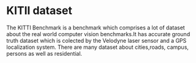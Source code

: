 # KITII dataset

The KITTI Benchmark is a benchmark which comprises a lot of dataset about the real world computer vision benchmarks.It has accurate ground truth dataset which is colected by the Velodyne laser sensor and a GPS localization system. There are many dataset about cities,roads, campus, persons as well as residential.
